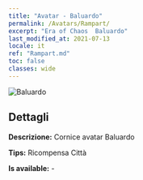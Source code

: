 ```yaml
---
title: "Avatar - Baluardo"
permalink: /Avatars/Rampart/
excerpt: "Era of Chaos  Baluardo"
last_modified_at: 2021-07-13
locale: it
ref: "Rampart.md"
toc: false
classes: wide
---
```

 ![Baluardo](/images/a/avatarFrame_12.png)

## Dettagli

 **Descrizione:** Cornice avatar Baluardo 

 **Tips:** Ricompensa Città 

 **Is available:**  - 


